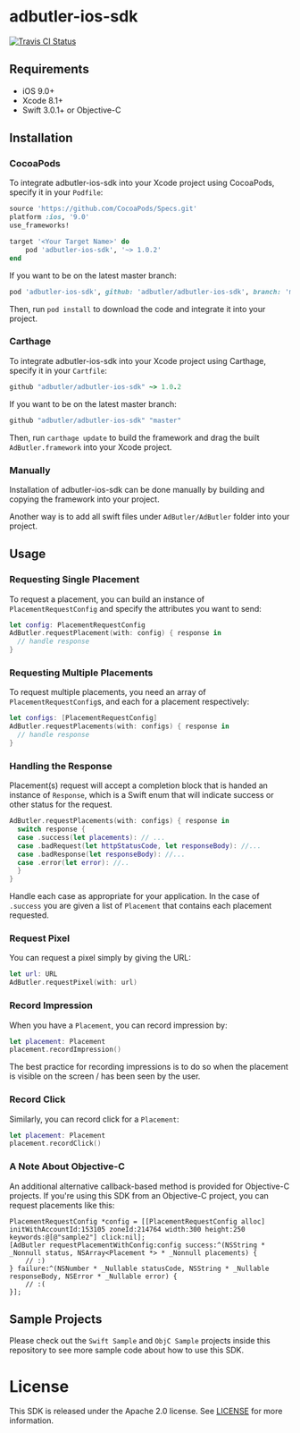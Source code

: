 # adbutler-ios-sdk

[![Travis CI Status](https://api.travis-ci.org/adbutler/adbutler-ios-sdk.svg?branch=master)](https://travis-ci.org/adbutler/adbutler-ios-sdk)

## Requirements

- iOS 9.0+
- Xcode 8.1+
- Swift 3.0.1+ or Objective-C

## Installation

### CocoaPods

To integrate adbutler-ios-sdk into your Xcode project using CocoaPods, specify it in your `Podfile`:

```ruby
source 'https://github.com/CocoaPods/Specs.git'
platform :ios, '9.0'
use_frameworks!

target '<Your Target Name>' do
    pod 'adbutler-ios-sdk', '~> 1.0.2'
end
```

If you want to be on the latest master branch:

```ruby
pod 'adbutler-ios-sdk', github: 'adbutler/adbutler-ios-sdk', branch: 'master'
```

Then, run `pod install` to download the code and integrate it into your project.

### Carthage

To integrate adbutler-ios-sdk into your Xcode project using Carthage, specify it in your `Cartfile`:

```ruby
github "adbutler/adbutler-ios-sdk" ~> 1.0.2
```

If you want to be on the latest master branch:

```ruby
github "adbutler/adbutler-ios-sdk" "master"
```

Then, run `carthage update` to build the framework and drag the built `AdButler.framework` into your Xcode project.

### Manually

Installation of adbutler-ios-sdk can be done manually by building and copying the framework into your project.

Another way is to add all swift files under `AdButler/AdButler` folder into your project.

## Usage

### Requesting Single Placement

To request a placement, you can build an instance of `PlacementRequestConfig` and specify the attributes you want to send:

```swift
let config: PlacementRequestConfig
AdButler.requestPlacement(with: config) { response in
  // handle response
}
```

### Requesting Multiple Placements

To request multiple placements, you need an array of `PlacementRequestConfig`s, and each for a placement respectively:

```swift
let configs: [PlacementRequestConfig]
AdButler.requestPlacements(with: configs) { response in
  // handle response
}
```

### Handling the Response

Placement(s) request will accept a completion block that is handed an instance of `Response`,
which is a Swift enum that will indicate success or other status for the request.

```swift
AdButler.requestPlacements(with: configs) { response in
  switch response {
  case .success(let placements): // ...
  case .badRequest(let httpStatusCode, let responseBody): //...
  case .badResponse(let responseBody): //...
  case .error(let error): //..
  }
}
```

Handle each case as appropriate for your application. In the case of `.success` you are given a list of `Placement`
that contains each placement requested.

### Request Pixel

You can request a pixel simply by giving the URL:

```swift
let url: URL
AdButler.requestPixel(with: url)
```

### Record Impression

When you have a `Placement`, you can record impression by:

```swift
let placement: Placement
placement.recordImpression()
```

The best practice for recording impressions is to do so when the placement is visible on the screen / has been seen by the user.

### Record Click

Similarly, you can record click for a `Placement`:

```swift
let placement: Placement
placement.recordClick()
```

### A Note About Objective-C

An additional alternative callback-based method is provided for Objective-C projects.
If you're using this SDK from an Objective-C project, you can request placements like this:

```objc
PlacementRequestConfig *config = [[PlacementRequestConfig alloc] initWithAccountId:153105 zoneId:214764 width:300 height:250 keywords:@[@"sample2"] click:nil];
[AdButler requestPlacementWithConfig:config success:^(NSString * _Nonnull status, NSArray<Placement *> * _Nonnull placements) {
    // :)
} failure:^(NSNumber * _Nullable statusCode, NSString * _Nullable responseBody, NSError * _Nullable error) {
    // :(
}];
```

## Sample Projects

Please check out the `Swift Sample` and `ObjC Sample` projects inside this repository to see more sample code about how to use this SDK.

# License

This SDK is released under the Apache 2.0 license. See [LICENSE](https://github.com/adbutler/adbutler-ios-sdk/tree/master/LICENSE) for more information.
